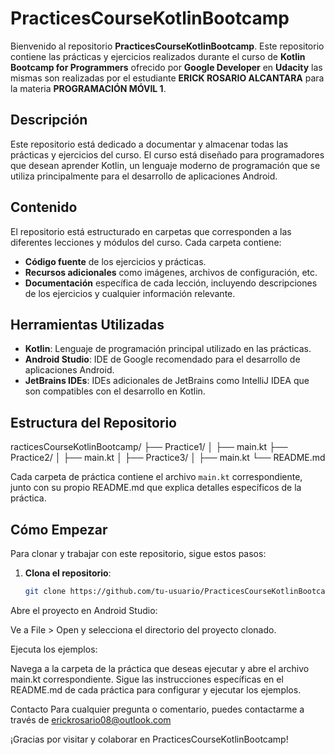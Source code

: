 # PracticesCourseKotlinBootcamp

Bienvenido al repositorio **PracticesCourseKotlinBootcamp**. Este repositorio contiene las prácticas y ejercicios realizados durante el curso de **Kotlin Bootcamp for Programmers** ofrecido por **Google Developer** en **Udacity** las mismas son realizadas por el estudiante **ERICK ROSARIO ALCANTARA** para la materia **PROGRAMACIÓN MÓVIL 1**.

## Descripción

Este repositorio está dedicado a documentar y almacenar todas las prácticas y ejercicios del curso. El curso está diseñado para programadores que desean aprender Kotlin, un lenguaje moderno de programación que se utiliza principalmente para el desarrollo de aplicaciones Android.

## Contenido

El repositorio está estructurado en carpetas que corresponden a las diferentes lecciones y módulos del curso. Cada carpeta contiene:

- **Código fuente** de los ejercicios y prácticas.
- **Recursos adicionales** como imágenes, archivos de configuración, etc.
- **Documentación** específica de cada lección, incluyendo descripciones de los ejercicios y cualquier información relevante.

## Herramientas Utilizadas

- **Kotlin**: Lenguaje de programación principal utilizado en las prácticas.
- **Android Studio**: IDE de Google recomendado para el desarrollo de aplicaciones Android.
- **JetBrains IDEs**: IDEs adicionales de JetBrains como IntelliJ IDEA que son compatibles con el desarrollo en Kotlin.

## Estructura del Repositorio
racticesCourseKotlinBootcamp/
├── Practice1/
│ ├── main.kt
├── Practice2/
│ ├── main.kt
│ ├── Practice3/
│ ├── main.kt
└── README.md


Cada carpeta de práctica contiene el archivo `main.kt` correspondiente, junto con su propio README.md que explica detalles específicos de la práctica.

## Cómo Empezar

Para clonar y trabajar con este repositorio, sigue estos pasos:

1. **Clona el repositorio**:
   ```sh
   git clone https://github.com/tu-usuario/PracticesCourseKotlinBootcamp.git
Abre el proyecto en Android Studio:

Ve a File > Open y selecciona el directorio del proyecto clonado.

Ejecuta los ejemplos:

Navega a la carpeta de la práctica que deseas ejecutar y abre el archivo main.kt correspondiente.
Sigue las instrucciones específicas en el README.md de cada práctica para configurar y ejecutar los ejemplos.

Contacto
Para cualquier pregunta o comentario, puedes contactarme a través de erickrosario08@outlook.com

¡Gracias por visitar y colaborar en PracticesCourseKotlinBootcamp!
